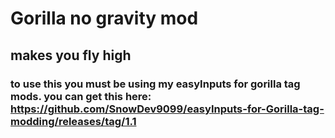 # Gorilla no gravity mod
## makes you fly high
### to use this you must be using my easyInputs for gorilla tag mods. you can get this here: https://github.com/SnowDev9099/easyInputs-for-Gorilla-tag-modding/releases/tag/1.1
